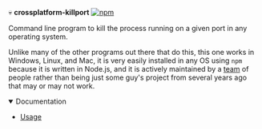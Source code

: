 💀 **crossplatform-killport** [![npm](https://img.shields.io/npm/v/crossplatform-killport.svg)](https://www.npmjs.com/package/crossplatform-killport)

Command line program to kill the process running on a given port in any operating system.

Unlike many of the other programs out there that do this, this one works in Windows, Linux, and Mac, it is very easily installed in any OS using `npm` because it is written in Node.js, and it is actively maintained by a [team](https://rooseveltframework.org/contributors) of people rather than being just some guy's project from several years ago that may or may not work.

<details open>
  <summary>Documentation</summary>
  <ul>
    <li><a href="./USAGE.md">Usage</a></li>
  </ul>
</details>
